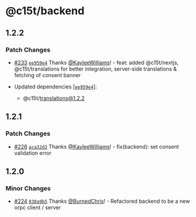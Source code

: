 # @c15t/backend

## 1.2.2

### Patch Changes

- [#233](https://github.com/c15t/c15t/pull/233) [`ee959e4`](https://github.com/c15t/c15t/commit/ee959e493d5f607126cd9bd181b6d8a864428bca) Thanks [@KayleeWilliams](https://github.com/KayleeWilliams)! - feat: added @c15t/nextjs, @c15t/translations for better integration, server-side translations & fetching of consent banner

- Updated dependencies [[`ee959e4`](https://github.com/c15t/c15t/commit/ee959e493d5f607126cd9bd181b6d8a864428bca)]:
  - @c15t/translations@1.2.2

## 1.2.1

### Patch Changes

- [#226](https://github.com/c15t/c15t/pull/226) [`aca32d3`](https://github.com/c15t/c15t/commit/aca32d3f0f76d75ad618a8ba3386ce385ac612e4) Thanks [@KayleeWilliams](https://github.com/KayleeWilliams)! - fix(backend): set consent validation error

## 1.2.0

### Minor Changes

- [#224](https://github.com/c15t/c15t/pull/224) [`838a9b5`](https://github.com/c15t/c15t/commit/838a9b52c31326899ec3c903e43bf7bc31a6490f) Thanks [@BurnedChris](https://github.com/BurnedChris)! - Refactored backend to be a new orpc client / server
